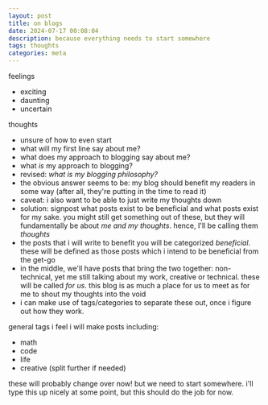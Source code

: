 ```yaml
---
layout: post
title: on blogs
date: 2024-07-17 00:08:04
description: because everything needs to start somewhere
tags: thoughts
categories: meta
---
```


feelings
- exciting
- daunting
- uncertain

thoughts
- unsure of how to even start
- what will my first line say about me?
- what does my approach to blogging say about me?
- what *is* my approach to blogging?
- revised: *what is my blogging philosophy?*
- the obvious answer seems to be: my blog should benefit my readers in some way (after all, they're putting in the time to read it)
- caveat: i also want to be able to just write my thoughts down
- solution: signpost what posts exist to be beneficial and what posts exist for my sake. you might still get something out of these, but they will fundamentally be about *me and my thoughts*. hence, I'll be calling them *thoughts*
- the posts that i will write to benefit you will be categorized *beneficial*. these will be defined as those posts which i intend to be beneficial from the get-go
- in the middle, we'll have posts that bring the two together: non-technical, yet me still talking about my work, creative or technical. these will be called *for us*. this blog is as much a place for us to meet as for me to shout my thoughts into the void
- i can make use of tags/categories to separate these out, once i figure out how they work.

general tags i feel i will make posts including:
- math
- code
- life
- creative (split further if needed)

these will probably change over now! but we need to start somewhere. 
i'll type this up nicely at some point, but this should do the job for now.